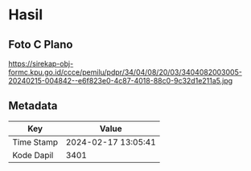 # Hasil

## Foto C Plano

https://sirekap-obj-formc.kpu.go.id/ccce/pemilu/pdpr/34/04/08/20/03/3404082003005-20240215-004842--e6f823e0-4c87-4018-88c0-9c32d1e211a5.jpg


## Metadata

| Key        | Value               |
| ---------- | ------------------- |
| Time Stamp | 2024-02-17 13:05:41 |
| Kode Dapil | 3401                |



